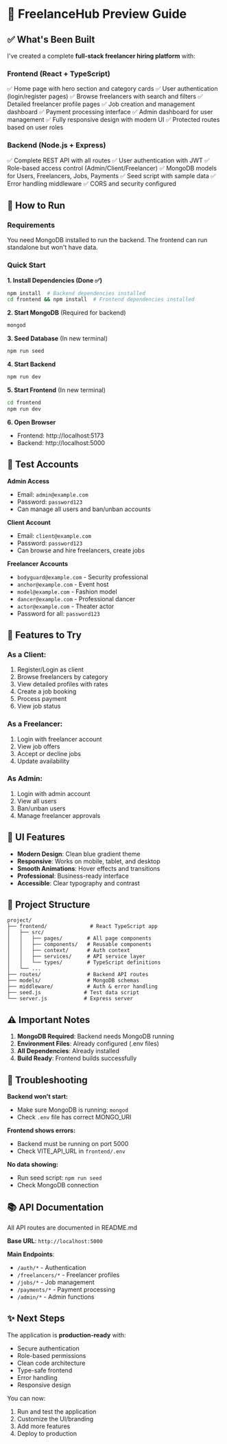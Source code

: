 # 🎯 FreelanceHub Preview Guide

## ✅ What's Been Built

I've created a complete **full-stack freelancer hiring platform** with:

### Frontend (React + TypeScript)
✅ Home page with hero section and category cards
✅ User authentication (login/register pages)
✅ Browse freelancers with search and filters
✅ Detailed freelancer profile pages
✅ Job creation and management dashboard
✅ Payment processing interface
✅ Admin dashboard for user management
✅ Fully responsive design with modern UI
✅ Protected routes based on user roles

### Backend (Node.js + Express)
✅ Complete REST API with all routes
✅ User authentication with JWT
✅ Role-based access control (Admin/Client/Freelancer)
✅ MongoDB models for Users, Freelancers, Jobs, Payments
✅ Seed script with sample data
✅ Error handling middleware
✅ CORS and security configured

## 🚀 How to Run

### Requirements
You need MongoDB installed to run the backend. The frontend can run standalone but won't have data.

### Quick Start

**1. Install Dependencies (Done ✅)**
```bash
npm install  # Backend dependencies installed
cd frontend && npm install  # Frontend dependencies installed
```

**2. Start MongoDB** (Required for backend)
```bash
mongod
```

**3. Seed Database** (In new terminal)
```bash
npm run seed
```

**4. Start Backend**
```bash
npm run dev
```

**5. Start Frontend** (In new terminal)
```bash
cd frontend
npm run dev
```

**6. Open Browser**
- Frontend: http://localhost:5173
- Backend: http://localhost:5000

## 🔑 Test Accounts

**Admin Access**
- Email: `admin@example.com`
- Password: `password123`
- Can manage all users and ban/unban accounts

**Client Account**
- Email: `client@example.com`
- Password: `password123`
- Can browse and hire freelancers, create jobs

**Freelancer Accounts**
- `bodyguard@example.com` - Security professional
- `anchor@example.com` - Event host
- `model@example.com` - Fashion model
- `dancer@example.com` - Professional dancer
- `actor@example.com` - Theater actor
- Password for all: `password123`

## 📱 Features to Try

### As a Client:
1. Register/Login as client
2. Browse freelancers by category
3. View detailed profiles with rates
4. Create a job booking
5. Process payment
6. View job status

### As a Freelancer:
1. Login with freelancer account
2. View job offers
3. Accept or decline jobs
4. Update availability

### As Admin:
1. Login with admin account
2. View all users
3. Ban/unban users
4. Manage freelancer approvals

## 🎨 UI Features

- **Modern Design**: Clean blue gradient theme
- **Responsive**: Works on mobile, tablet, and desktop
- **Smooth Animations**: Hover effects and transitions
- **Professional**: Business-ready interface
- **Accessible**: Clear typography and contrast

## 📂 Project Structure

```
project/
├── frontend/              # React TypeScript app
│   ├── src/
│   │   ├── pages/        # All page components
│   │   ├── components/   # Reusable components
│   │   ├── context/      # Auth context
│   │   ├── services/     # API service layer
│   │   └── types/        # TypeScript definitions
│   └── ...
├── routes/               # Backend API routes
├── models/               # MongoDB schemas
├── middleware/           # Auth & error handling
├── seed.js              # Test data script
└── server.js            # Express server

```

## ⚠️ Important Notes

1. **MongoDB Required**: Backend needs MongoDB running
2. **Environment Files**: Already configured (.env files)
3. **All Dependencies**: Already installed
4. **Build Ready**: Frontend builds successfully

## 🐛 Troubleshooting

**Backend won't start:**
- Make sure MongoDB is running: `mongod`
- Check `.env` file has correct MONGO_URI

**Frontend shows errors:**
- Backend must be running on port 5000
- Check VITE_API_URL in `frontend/.env`

**No data showing:**
- Run seed script: `npm run seed`
- Check MongoDB connection

## 📚 API Documentation

All API routes are documented in README.md

**Base URL**: `http://localhost:5000`

**Main Endpoints**:
- `/auth/*` - Authentication
- `/freelancers/*` - Freelancer profiles
- `/jobs/*` - Job management
- `/payments/*` - Payment processing
- `/admin/*` - Admin functions

## ✨ Next Steps

The application is **production-ready** with:
- Secure authentication
- Role-based permissions
- Clean code architecture
- Type-safe frontend
- Error handling
- Responsive design

You can now:
1. Run and test the application
2. Customize the UI/branding
3. Add more features
4. Deploy to production